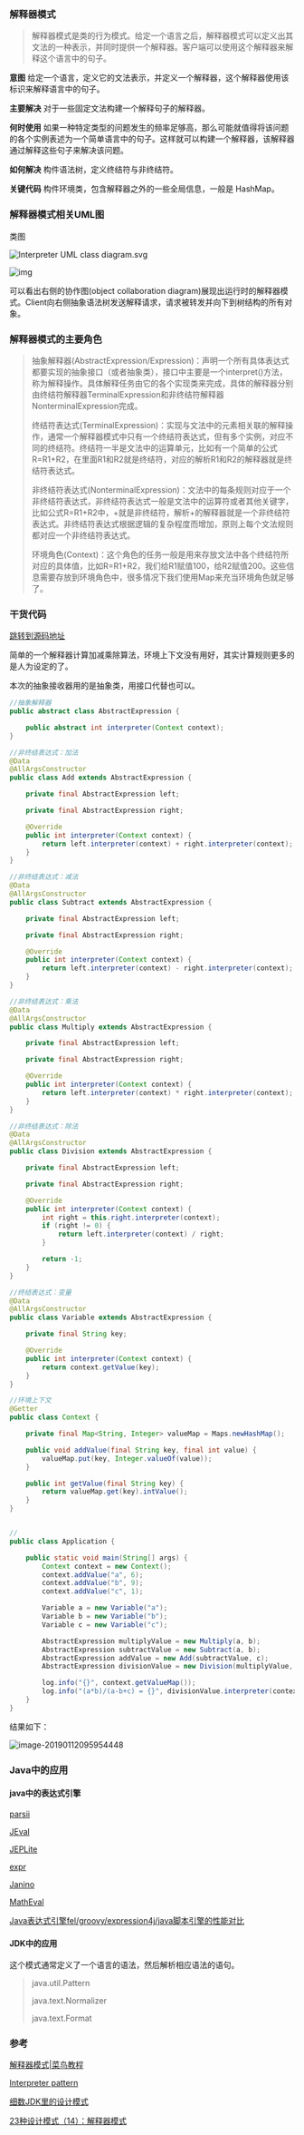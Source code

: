 ### 解释器模式

> 解释器模式是类的行为模式。给定一个语言之后，解释器模式可以定义出其文法的一种表示，并同时提供一个解释器。客户端可以使用这个解释器来解释这个语言中的句子。

<!-- more -->

**意图** 给定一个语言，定义它的文法表示，并定义一个解释器，这个解释器使用该标识来解释语言中的句子。

**主要解决** 对于一些固定文法构建一个解释句子的解释器。

**何时使用** 如果一种特定类型的问题发生的频率足够高，那么可能就值得将该问题的各个实例表述为一个简单语言中的句子。这样就可以构建一个解释器，该解释器通过解释这些句子来解决该问题。

**如何解决** 构件语法树，定义终结符与非终结符。

**关键代码** 构件环境类，包含解释器之外的一些全局信息，一般是 HashMap。



### 解释器模式相关UML图

类图

![Interpreter UML class diagram.svg](https://upload.wikimedia.org/wikipedia/commons/thumb/b/bc/Interpreter_UML_class_diagram.svg/536px-Interpreter_UML_class_diagram.svg.png)



![img](https://upload.wikimedia.org/wikipedia/commons/3/33/W3sDesign_Interpreter_Design_Pattern_UML.jpg)



可以看出右侧的协作图(object collaboration diagram)展现出运行时的解释器模式。Client向右侧抽象语法树发送解释请求，请求被转发并向下到树结构的所有对象。



### 解释器模式的主要角色

> 抽象解释器(AbstractExpression/Expression)：声明一个所有具体表达式都要实现的抽象接口（或者抽象类），接口中主要是一个interpret()方法，称为解释操作。具体解释任务由它的各个实现类来完成，具体的解释器分别由终结符解释器TerminalExpression和非终结符解释器NonterminalExpression完成。
>
> 终结符表达式(TerminalExpression)：实现与文法中的元素相关联的解释操作，通常一个解释器模式中只有一个终结符表达式，但有多个实例，对应不同的终结符。终结符一半是文法中的运算单元，比如有一个简单的公式R=R1+R2，在里面R1和R2就是终结符，对应的解析R1和R2的解释器就是终结符表达式。 
>
> 非终结符表达式(NonterminalExpression)：文法中的每条规则对应于一个非终结符表达式，非终结符表达式一般是文法中的运算符或者其他关键字，比如公式R=R1+R2中，+就是非终结符，解析+的解释器就是一个非终结符表达式。非终结符表达式根据逻辑的复杂程度而增加，原则上每个文法规则都对应一个非终结符表达式。
>
> 环境角色(Context)：这个角色的任务一般是用来存放文法中各个终结符所对应的具体值，比如R=R1+R2，我们给R1赋值100，给R2赋值200。这些信息需要存放到环境角色中，很多情况下我们使用Map来充当环境角色就足够了。

### 干货代码

[跳转到源码地址](https://github.com/DamonChow/design_pattern/tree/master/interpreter)

简单的一个解释器计算加减乘除算法，环境上下文没有用好，其实计算规则更多的是人为设定的了。

本次的抽象接收器用的是抽象类，用接口代替也可以。

```java
//抽象解释器
public abstract class AbstractExpression {

    public abstract int interpreter(Context context);
}

//非终结表达式：加法
@Data
@AllArgsConstructor
public class Add extends AbstractExpression {

    private final AbstractExpression left;

    private final AbstractExpression right;

    @Override
    public int interpreter(Context context) {
        return left.interpreter(context) + right.interpreter(context);
    }
}

//非终结表达式：减法
@Data
@AllArgsConstructor
public class Subtract extends AbstractExpression {

    private final AbstractExpression left;

    private final AbstractExpression right;

    @Override
    public int interpreter(Context context) {
        return left.interpreter(context) - right.interpreter(context);
    }
}

//非终结表达式：乘法
@Data
@AllArgsConstructor
public class Multiply extends AbstractExpression {

    private final AbstractExpression left;

    private final AbstractExpression right;

    @Override
    public int interpreter(Context context) {
        return left.interpreter(context) * right.interpreter(context);
    }
}

//非终结表达式：除法
@Data
@AllArgsConstructor
public class Division extends AbstractExpression {

    private final AbstractExpression left;

    private final AbstractExpression right;

    @Override
    public int interpreter(Context context) {
        int right = this.right.interpreter(context);
        if (right != 0) {
            return left.interpreter(context) / right;
        }

        return -1;
    }
}

//终结表达式：变量
@Data
@AllArgsConstructor
public class Variable extends AbstractExpression {

    private final String key;

    @Override
    public int interpreter(Context context) {
        return context.getValue(key);
    }
}

//环境上下文
@Getter
public class Context {

    private final Map<String, Integer> valueMap = Maps.newHashMap();

    public void addValue(final String key, final int value) {
        valueMap.put(key, Integer.valueOf(value));
    }

    public int getValue(final String key) {
        return valueMap.get(key).intValue();
    }
}


//
public class Application {

    public static void main(String[] args) {
        Context context = new Context();
        context.addValue("a", 6);
        context.addValue("b", 9);
        context.addValue("c", 1);

        Variable a = new Variable("a");
        Variable b = new Variable("b");
        Variable c = new Variable("c");

        AbstractExpression multiplyValue = new Multiply(a, b);
        AbstractExpression subtractValue = new Subtract(a, b);
        AbstractExpression addValue = new Add(subtractValue, c);
        AbstractExpression divisionValue = new Division(multiplyValue, addValue);

        log.info("{}", context.getValueMap());
        log.info("(a*b)/(a-b+c) = {}", divisionValue.interpreter(context));
    }
}
```

结果如下：

![image-20190112095954448](https://ws2.sinaimg.cn/large/006tNc79gy1fz3kjs5hgrj31eu036dgk.jpg)





### Java中的应用



#### **java中的表达式引擎**

[parsii](https://github.com/scireum/parsii)

[JEval](http://jeval.sourceforge.net/)

[JEPLite](http://jeplite.sourceforge.net/)

[expr](https://github.com/darius/expr)

[Janino](http://docs.codehaus.org/display/JANINO/Basic)

[MathEval](http://softwaremoncg.org/code/matheval)

[Java表达式引擎fel/groovy/expression4j/java脚本引擎的性能对比](http://www.findsrc.com/java/detail/8664)

#### JDK中的应用

这个模式通常定义了一个语言的语法，然后解析相应语法的语句。 

> java.util.Pattern 
>
> java.text.Normalizer 
>
> java.text.Format



### 参考

[解释器模式|菜鸟教程](http://www.runoob.com/design-pattern/interpreter-pattern.html)

[Interpreter pattern](https://en.wikipedia.org/wiki/Interpreter_pattern)

[细数JDK里的设计模式](https://www.cnblogs.com/tinyking/p/5938547.html)

[23种设计模式（14）：解释器模式](https://blog.csdn.net/zhengzhb/article/details/7666020)


